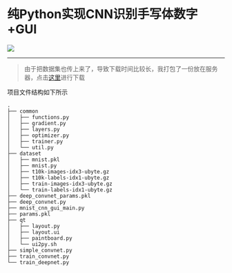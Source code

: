 # 纯Python实现CNN识别手写体数字+GUI

![](https://img.hamlinzheng.com/i/2020/02/07/psh0gw.png)


---

> 由于把数据集也传上来了，导致下载时间比较长，我打包了一份放在服务器，点击[这里](https://dl.hamlinzheng.com/Python/MNIST.zip)进行下载


项目文件结构如下所示

```
.
├── common
│   ├── functions.py
│   ├── gradient.py
│   ├── layers.py
│   ├── optimizer.py
│   ├── trainer.py
│   └── util.py
├── dataset
│   ├── mnist.pkl
│   ├── mnist.py
│   ├── t10k-images-idx3-ubyte.gz
│   ├── t10k-labels-idx1-ubyte.gz
│   ├── train-images-idx3-ubyte.gz
│   └── train-labels-idx1-ubyte.gz
├── deep_convnet_params.pkl
├── deep_convnet.py
├── mnist_cnn_gui_main.py
├── params.pkl
├── qt
│   ├── layout.py
│   ├── layout.ui
│   ├── paintboard.py
│   └── ui2py.sh
├── simple_convnet.py
├── train_convnet.py
└── train_deepnet.py
```

